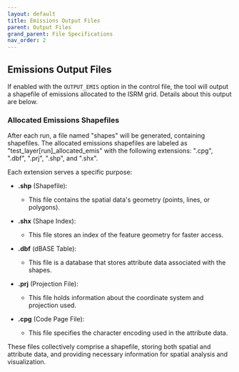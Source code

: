```yaml
---
layout: default
title: Emissions Output Files
parent: Output Files
grand_parent: File Specifications
nav_order: 2
---
```


## Emissions Output Files
If enabled with the `OUTPUT_EMIS` option in the control file, the tool will output a shapefile of emissions allocated to the ISRM grid. Details about this output are below.

### Allocated Emissions Shapefiles
After each run, a file named "shapes" will be generated, containing shapefiles. The allocated emissions shapefiles are labeled as "test_layer[run]_allocated_emis" with the following extensions: ".cpg", ".dbf", ".prj", ".shp", and ".shx". 

Each extension serves a specific purpose:

- **.shp** (Shapefile): 
  - This file contains the spatial data's geometry (points, lines, or polygons).

- **.shx** (Shape Index):
  - This file stores an index of the feature geometry for faster access.

- **.dbf** (dBASE Table):
  - This file is a database that stores attribute data associated with the shapes.

- **.prj** (Projection File):
  - This file holds information about the coordinate system and projection used.

- **.cpg** (Code Page File):
  - This file specifies the character encoding used in the attribute data.

These files collectively comprise a shapefile, storing both spatial and attribute data, and providing necessary information for spatial analysis and visualization.
